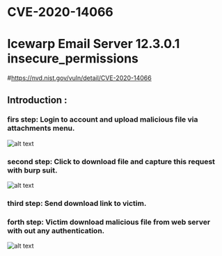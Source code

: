 # CVE-2020-14066
# Icewarp Email Server 12.3.0.1 insecure_permissions
#https://nvd.nist.gov/vuln/detail/CVE-2020-14066

## Introduction :
### firs step: Login to account and upload malicious file via attachments menu. 
![alt text](https://github.com/pinpinsec/CVE-2020-14066/blob/main/unrestric1.png)

### second step: Click to download file and capture this request with burp suit.
![alt text](https://github.com/pinpinsec/CVE-2020-14066/blob/main/unrestric2.png)

### third step: Send download link to victim.

### forth step: Victim download malicious file from web server with out any authentication.
![alt text](https://github.com/pinpinsec/CVE-2020-14066/blob/main/unrestric3.png)
